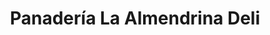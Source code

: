 ---
title: "Panadería La Almendrina Deli"
url: /playa-grande/panaderia-la-almendrina-deli/
shop: panadería
---